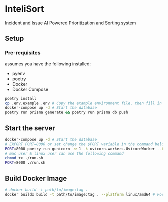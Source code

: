 # InteliSort
Incident and Issue AI Powered Prioritization and Sorting system
## Setup
### Pre-requisites
assumes you have the following installed:
- pyenv
- poetry
- Docker
- Docker Compose
```bash
poetry install
cp .env.example .env # Copy the example environment file, then fill in the values
docker-compose up -d # Start the database
poetry run prisma generate && poetry run prisma db push
```
## Start the server
```bash
docker-compose up -d # Start the database
# EXPORT PORT=8000 or set change the $PORT variable in the command below (recommended)
PORT=8000 poetry run gunicorn -w 1 -k uvicorn.workers.UvicornWorker --bind "[::]:$PORT" app.main:app --timeout 300
# mac user & linux user can use the following command
chmod +x ./run.sh
PORT=8000 ./run.sh
```
## Build Docker Image
```bash
# docker build -t path/to/image:tag .
docker buildx build -t path/to/image:tag . --platform linux/amd64 # For multi-architecture builds, make sure to have buildx enabled
```